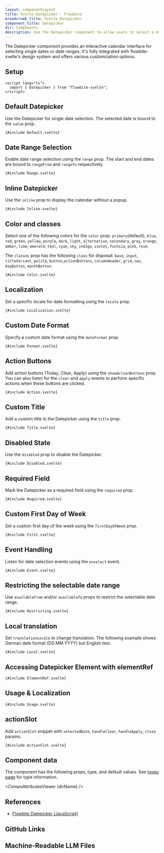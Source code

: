 ```yaml
---
layout: componentLayout
title: Svelte Datepicker - Flowbite
breadcrumb_title: Svelte Datepicker
component_title: Datepicker
dir: Components
description: Use the Datepicker component to allow users to select a date or date range with an interactive calendar interface
---
```


<script lang="ts">
  import { CompoAttributesViewer, GitHubCompoLinks, toKebabCase, LlmLink } from '../../utils'
  import { P, A } from '$lib'
  const dirName = toKebabCase(component_title)
</script>

The Datepicker component provides an interactive calendar interface for selecting single dates or date ranges. It's fully integrated with flowbite-svelte's design system and offers various customization options.

## Setup

```svelte example hideOutput
<script lang="ts">
  import { Datepicker } from "flowbite-svelte";
</script>
```

## Default Datepicker

Use the Datepicker for single date selection. The selected date is bound to the `value` prop.

```svelte example class="h-[430px]"
{#include Default.svelte}
```

## Date Range Selection

Enable date range selection using the `range` prop. The start and end dates are bound to `rangeFrom` and `rangeTo` respectively.

```svelte example class="h-[430px]"
{#include Range.svelte}
```

## Inline Datepicker

Use the `inline` prop to display the calendar without a popup.

```svelte example class="h-[430px]"
{#include Inline.svelte}
```

## Color and classes

Select one of the following colors for the `color` prop:
`primary`(default), `blue`, `red`, `green`, `yellow`, `purple`, `dark`, `light`, `alternative`, `secondary`, `gray`, `orange`, `amber`, `lime`, `emerald`, `teal`, `cyan`, `sky`, `indigo`, `violet`, `fuchsia`, `pink`, `rose`.

The `classes` prop has the following `class` for disposal: `base`, `input`, `titleVariant`, `polite`, `button`,`actionButtons`, `columnHeader`, `grid`, `nav`, `dayButton`, `monthButton`.

```svelte example class="h-[430px]"
{#include Color.svelte}
```

## Localization

Set a specific locale for date formatting using the `locale` prop.

```svelte example class="h-[430px]"
{#include Localization.svelte}
```

## Custom Date Format

Specify a custom date format using the `dateFormat` prop.

```svelte example class="h-[430px]"
{#include Format.svelte}
```

## Action Buttons

Add action buttons (Today, Clear, Apply) using the `showActionButtons` prop. You can also listen for the `clear` and `apply` events to perform specific actions when these buttons are clicked.

```svelte example class="h-[460px]"
{#include Action.svelte}
```

## Custom Title

Add a custom title to the Datepicker using the `title` prop.

```svelte example class="h-[430px]"
{#include Title.svelte}
```

## Disabled State

Use the `disabled` prop to disable the Datepicker.

```svelte example class="h-[430px]"
{#include Disabled.svelte}
```

## Required Field

Mark the Datepicker as a required field using the `required` prop.

```svelte example class="h-[430px]"
{#include Required.svelte}
```

## Custom First Day of Week

Set a custom first day of the week using the `firstDayOfWeek` prop.

```svelte example class="h-[430px]"
{#include First.svelte}
```

## Event Handling

Listen for date selection events using the `onselect` event.

```svelte example class="h-[430px]"
{#include Event.svelte}
```

## Restricting the selectable date range

Use `availableFrom` and/or `availableTo` props to restrict the selectable date range.

```svelte example class="h-[430px]"
{#include Restricting.svelte}
```

## Local translation

Set `translationLocale` to change translation. The following example shows German date format (DD.MM.YYYY) but English text.

```svelte example class="h-[430px]"
{#include Local.svelte}
```

## Accessing Datepicker Element with elementRef

```svelte example class="h-[430px]"
{#include ElementRef.svelte}
```

## Usage & Localization

```svelte example class="h-[530px]"
{#include Usage.svelte}
```

## actionSlot

Add `actionSlot` snippet with `selectedDate`, `handleClear`, `handleApply`, `close` params.

```svelte example
{#include ActionSlot.svelte}
```

## Component data

The component has the following props, type, and default values. See [types page](/docs/pages/typescript) for type information.

<CompoAttributesViewer {dirName} />

## References

- [Flowbite Datepicker (JavaScript)](https://flowbite.com/docs/plugins/Datepicker/)

## GitHub Links

<GitHubCompoLinks />

## Machine-Readable LLM Files

<LlmLink />
